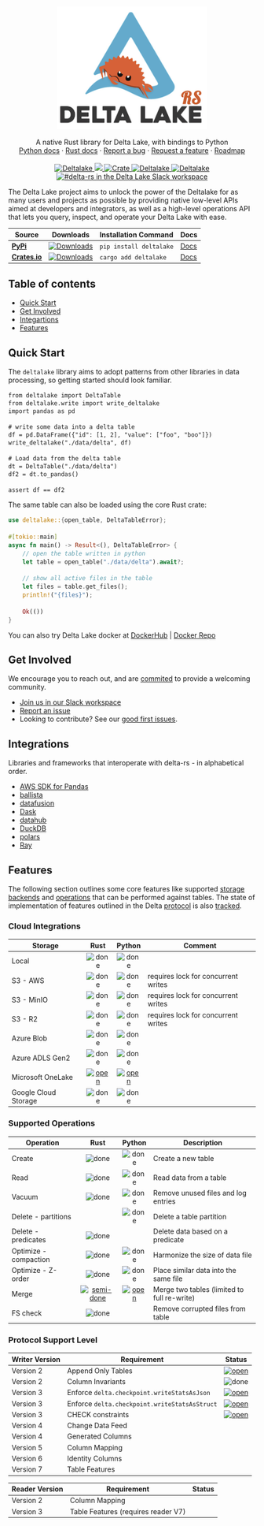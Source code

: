 <p align="center">
  <a href="https://delta.io/">
    <img src="https://github.com/delta-io/delta-rs/blob/main/logo.png?raw=true" alt="delta-rs logo" height="250">
  </a>
</p>
<p align="center">
  A native Rust library for Delta Lake, with bindings to Python
  <br>
  <a href="https://delta-io.github.io/delta-rs/python/">Python docs</a>
  ·
  <a href="https://docs.rs/deltalake/latest/deltalake/">Rust docs</a>
  ·
  <a href="https://github.com/delta-io/delta-rs/issues/new?template=bug_report.md">Report a bug</a>
  ·
  <a href="https://github.com/delta-io/delta-rs/issues/new?template=feature_request.md">Request a feature</a>
  ·
  <a href="https://github.com/delta-io/delta-rs/issues/1128">Roadmap</a>
  <br>
  <br>
  <a href="https://pypi.python.org/pypi/deltalake">
    <img alt="Deltalake" src="https://img.shields.io/pypi/l/deltalake.svg?style=flat-square&color=00ADD4&logo=apache">
  </a>
  <a target="_blank" href="https://github.com/delta-io/delta-rs" style="background:none">
    <img src="https://img.shields.io/github/stars/delta-io/delta-rs?logo=github&color=F75101">
  </a>
  <a target="_blank" href="https://crates.io/crates/deltalake" style="background:none">
    <img alt="Crate" src="https://img.shields.io/crates/v/deltalake.svg?style=flat-square&color=00ADD4&logo=rust" >
  </a>
  <a href="https://pypi.python.org/pypi/deltalake">
    <img alt="Deltalake" src="https://img.shields.io/pypi/v/deltalake.svg?style=flat-square&color=F75101&logo=pypi" >
  </a>
  <a href="https://pypi.python.org/pypi/deltalake">
    <img alt="Deltalake" src="https://img.shields.io/pypi/pyversions/deltalake.svg?style=flat-square&color=00ADD4&logo=python">
  </a>
  <a target="_blank" href="https://join.slack.com/t/delta-users/shared_invite/zt-23h0xwez7-wDTm43ZVEW2ZcbKn6Bc8Fg">
    <img alt="#delta-rs in the Delta Lake Slack workspace" src="https://img.shields.io/badge/slack-delta-blue.svg?logo=slack&style=flat-square&color=F75101">
  </a>
</p>

The Delta Lake project aims to unlock the power of the Deltalake for as many users and projects as possible
by providing native low-level APIs aimed at developers and integrators, as well as a high-level operations
API that lets you query, inspect, and operate your Delta Lake with ease.

| Source                | Downloads                         | Installation Command    | Docs            |
| --------------------- | --------------------------------- | ----------------------- | --------------- |
| **[PyPi][pypi]**      | [![Downloads][pypi-dl]][pypi]     | `pip install deltalake` | [Docs][py-docs] |
| **[Crates.io][pypi]** | [![Downloads][crates-dl]][crates] | `cargo add deltalake`   | [Docs][rs-docs] |

[pypi]: https://pypi.org/project/deltalake/
[pypi-dl]: https://img.shields.io/pypi/dm/deltalake?style=flat-square&color=00ADD4
[py-docs]: https://delta-io.github.io/delta-rs/python/
[rs-docs]: https://docs.rs/deltalake/latest/deltalake/
[crates]: https://crates.io/crates/deltalake
[crates-dl]: https://img.shields.io/crates/d/deltalake?color=F75101

## Table of contents

- [Quick Start](#quick-start)
- [Get Involved](#get-involved)
- [Integartions](#integrations)
- [Features](#features)

## Quick Start

The `deltalake` library aims to adopt patterns from other libraries in data processing,
so getting started should look familiar.

```py3
from deltalake import DeltaTable
from deltalake.write import write_deltalake
import pandas as pd

# write some data into a delta table
df = pd.DataFrame({"id": [1, 2], "value": ["foo", "boo"]})
write_deltalake("./data/delta", df)

# Load data from the delta table
dt = DeltaTable("./data/delta")
df2 = dt.to_pandas()

assert df == df2
```

The same table can also be loaded using the core Rust crate:

```rs
use deltalake::{open_table, DeltaTableError};

#[tokio::main]
async fn main() -> Result<(), DeltaTableError> {
    // open the table written in python
    let table = open_table("./data/delta").await?;

    // show all active files in the table
    let files = table.get_files();
    println!("{files}");

    Ok(())
}
```

You can also try Delta Lake docker at [DockerHub](https://go.delta.io/dockerhub) | [Docker Repo](https://go.delta.io/docker)

## Get Involved

We encourage you to reach out, and are [commited](https://github.com/delta-io/delta-rs/blob/main/CODE_OF_CONDUCT.md)
to provide a welcoming community.

- [Join us in our Slack workspace](https://join.slack.com/t/delta-users/shared_invite/zt-23h0xwez7-wDTm43ZVEW2ZcbKn6Bc8Fg)
- [Report an issue](https://github.com/delta-io/delta-rs/issues/new?template=bug_report.md)
- Looking to contribute? See our [good first issues](https://github.com/delta-io/delta-rs/contribute).

## Integrations

Libraries and frameworks that interoperate with delta-rs - in alphabetical order.

- [AWS SDK for Pandas](https://github.com/aws/aws-sdk-pandas)
- [ballista][ballista]
- [datafusion][datafusion]
- [Dask](https://github.com/dask-contrib/dask-deltatable)
- [datahub](https://datahubproject.io/)
- [DuckDB](https://duckdb.org/)
- [polars](https://www.pola.rs/)
- [Ray](https://github.com/delta-incubator/deltaray)

## Features

The following section outlines some core features like supported [storage backends](#cloud-integrations)
and [operations](#supported-operations) that can be performed against tables. The state of implementation
of features outlined in the Delta [protocol][protocol] is also [tracked](#protocol-support-level).

### Cloud Integrations

| Storage              |         Rust          |        Python         | Comment                             |
| -------------------- | :-------------------: | :-------------------: | ----------------------------------- |
| Local                |        ![done]        |        ![done]        |                                     |
| S3 - AWS             |        ![done]        |        ![done]        | requires lock for concurrent writes |
| S3 - MinIO           |        ![done]        |        ![done]        | requires lock for concurrent writes |
| S3 - R2              |        ![done]        |        ![done]        | requires lock for concurrent writes |
| Azure Blob           |        ![done]        |        ![done]        |                                     |
| Azure ADLS Gen2      |        ![done]        |        ![done]        |                                     |
| Microsoft OneLake    | [![open]][onelake-rs] | [![open]][onelake-rs] |                                     |
| Google Cloud Storage |        ![done]        |        ![done]        |                                     |

### Supported Operations

| Operation             |        Rust         |       Python        | Description                           |
| --------------------- | :-----------------: | :-----------------: | ------------------------------------- |
| Create                |       ![done]       |       ![done]       | Create a new table                    |
| Read                  |       ![done]       |       ![done]       | Read data from a table                |
| Vacuum                |       ![done]       |       ![done]       | Remove unused files and log entries   |
| Delete - partitions   |                     |       ![done]       | Delete a table partition              |
| Delete - predicates   |       ![done]       |                     | Delete data based on a predicate      |
| Optimize - compaction |       ![done]       |       ![done]       | Harmonize the size of data file       |
| Optimize - Z-order    |       ![done]       |       ![done]       | Place similar data into the same file |
| Merge                 | [![semi-done]][merge-rs]| [![open]][merge-py] |    Merge two tables (limited to full re-write)                                   |
| FS check              |       ![done]       |                     | Remove corrupted files from table     |

### Protocol Support Level

| Writer Version | Requirement                                   |        Status        |
| -------------- | --------------------------------------------- | :------------------: |
| Version 2      | Append Only Tables                            |  [![open]][roadmap]  |
| Version 2      | Column Invariants                             |       ![done]        |
| Version 3      | Enforce `delta.checkpoint.writeStatsAsJson`   | [![open]][writer-rs] |
| Version 3      | Enforce `delta.checkpoint.writeStatsAsStruct` | [![open]][writer-rs] |
| Version 3      | CHECK constraints                             | [![open]][writer-rs] |
| Version 4      | Change Data Feed                              |                      |
| Version 4      | Generated Columns                             |                      |
| Version 5      | Column Mapping                                |                      |
| Version 6      | Identity Columns                              |                      |
| Version 7      | Table Features                                |                      |

| Reader Version | Requirement                         | Status |
| -------------- | ----------------------------------- | ------ |
| Version 2      | Column Mapping                     |        |
| Version 3      | Table Features (requires reader V7) |        |

[datafusion]: https://github.com/apache/arrow-datafusion
[ballista]: https://github.com/apache/arrow-ballista
[polars]: https://github.com/pola-rs/polars
[open]: https://cdn.jsdelivr.net/gh/Readme-Workflows/Readme-Icons@main/icons/octicons/IssueNeutral.svg
[semi-done]: https://cdn.jsdelivr.net/gh/Readme-Workflows/Readme-Icons@main/icons/octicons/ApprovedChangesGrey.svg
[done]: https://cdn.jsdelivr.net/gh/Readme-Workflows/Readme-Icons@main/icons/octicons/ApprovedChanges.svg
[roadmap]: https://github.com/delta-io/delta-rs/issues/1128
[merge-py]: https://github.com/delta-io/delta-rs/issues/1357
[merge-rs]: https://github.com/delta-io/delta-rs/issues/850
[writer-rs]: https://github.com/delta-io/delta-rs/issues/851
[onelake-rs]: https://github.com/delta-io/delta-rs/issues/1418
[protocol]: https://github.com/delta-io/delta/blob/master/PROTOCOL.md
